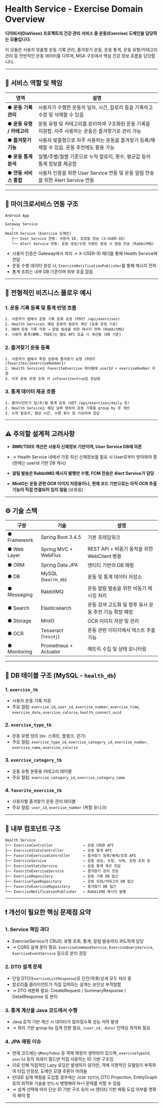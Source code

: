 # Health Service - Exercise Domain Overview

**디아비서(DiaViseo) 프로젝트의 건강 관리 서비스 중 운동(Exercise) 도메인을 담당하는 모듈입니다.**

이 모듈은 사용자 맞춤형 운동 기록 관리, 즐겨찾기 운동, 운동 통계, 운동 유형/카테고리 관리 등 전반적인 운동 데이터를 다루며, MSA 구조에서 핵심 건강 정보 흐름을 담당합니다.

---

## 📌 서비스 역할 및 책임

| 영역                 | 설명                                                          |
| ------------------ | ----------------------------------------------------------- |
| ● **운동 기록 관리**     | 사용자가 수행한 운동의 일자, 시간, 칼로리 등을 기록하고 수정 및 삭제할 수 있음              |
| ● **운동 유형 / 카테고리** | 운동 유형 및 카테고리를 분리하여 구조화된 운동 기록을 지원함. 자주 사용하는 운동은 즐겨찾기로 관리 가능 |
| ● **즐겨찾기 기능**      | 사용자 맞춤형으로 자주 사용하는 운동을 즐겨찾기 등록/해제할 수 있음. 운동 추천에도 활용 가능       |
| ● **운동 통계 분석**     | 일별/주별/월별 기준으로 누적 칼로리, 횟수, 평균값 등의 통계 정보를 제공함                 |
| ● **연동 서비스 통합**    | 사용자 인증을 위한 User Service 연동 및 운동 알림 전송을 위한 Alert Service 연동  |

---

## 🔄 마이크로서비스 연동 구조

```
Android App
   ↓
Gateway Service
   ↓
Health Service (Exercise 도메인)
   ├── User Service 연동: 사용자 ID, 프로필 정보 (X-USER-ID)
   └── Alert Service 연동: 운동 생성/수정 이벤트 발생 시 알림 전송 (RabbitMQ)
```

* 사용자 인증은 Gateway에서 처리 → X-USER-ID 헤더를 통해 Health Service에 전달
* 운동 수행 데이터 생성 시, `ExerciseNotificationPublisher`를 통해 메시지 전파
* 통계 조회는 내부 DB 기준이며 외부 호출 없음

---

## 🔄 전형적인 비즈니스 플로우 예시

### 1. 운동 기록 등록 및 통계 반영 흐름

```
1. 사용자가 앱에서 운동 기록 등록 요청 (POST /api/exercises)
2. Health Service는 해당 운동의 칼로리 계산 (운동 유형 기준)
3. DB에 운동 기록 저장 → 알림 발송을 위한 메시지 전파 (RabbitMQ)
4. 사용자 통계(BMR, TDEE)는 별도 API 호출 시 계산됨 (DB 기준)
```

### 2. 즐겨찾기 운동 등록

```
1. 사용자가 앱에서 특정 운동에 즐겨찾기 요청 (POST /favorites/{exerciseNumber})
2. Health Service는 FavoriteExercise 테이블에 userId + exerciseNumber 저장
3. 이후 운동 유형 조회 시 isFavorite=true로 응답됨
```

### 3. 통계 데이터 제공 흐름

```
1. 클라이언트가 일/주/월 통계 요청 (GET /api/exercises/daily 등)
2. Health Service는 해당 날짜 범위의 운동 기록을 group by 후 계산
3. 누적 칼로리, 평균 시간, 수행 횟수 등 가공하여 응답
```

---

## ⚠️ 주의할 설계적 고려사항

* **BMR/TDEE 계산은 사용자 신체정보 기반이며, User Service DB에 의존**

* → Health Service 내에서 가장 최신 신체정보를 필요 시 User로부터 받아와야 함 (현재는 userId 기반 DB 캐시)

* **알림 발송은 RabbitMQ 메시지 발행만 수행, FCM 전송은 Alert Service가 담당**

* **MinIO는 운동 관련 OCR 이미지 저장용이나, 현재 코드 기반으로는 아직 OCR 추출 기능이 직접 연결되어 있지 않음** (보류됨)

---

## ⚙️ 기술 스택

| 구분           | 기술                    | 설명                                 |
| ------------ | --------------------- | ---------------------------------- |
| ● Framework  | Spring Boot 3.4.5     | 기본 프레임워크                           |
| ● Web Layer  | Spring MVC + WebFlux  | REST API + 비동기 동작을 위한 WebClient 병용 |
| ● ORM        | Spring Data JPA       | 엔티티 기반의 DB 매핑                      |
| ● DB         | MySQL (`health_db`)   | 운동 및 통계 데이터 저장소                    |
| ● Messaging  | RabbitMQ              | 운동 알림 발송을 위한 비동기 메시징 처리            |
| ● Search     | Elasticsearch         | 운동 검색 고도화 및 향후 유사 운동 추천 기능 확장 예정   |
| ● Storage    | MinIO                 | OCR 이미지 저장 및 관리                    |
| ● OCR        | Tesseract (`tess4j`)  | 운동 관련 이미지에서 텍스트 추출 가능              |
| ● Monitoring | Prometheus + Actuator | 메트릭 수집 및 상태 모니터링                   |

---

## 📂 DB 테이블 구조 (MySQL - `health_db`)

### 1. `exercise_tb`

* 사용자 운동 기록 저장
* 주요 컬럼: `exercise_id`, `user_id`, `exercise_number`, `exercise_time`, `exercise_date`, `exercise_calorie`, `health_connect_uuid`

### 2. `exercise_type_tb`

* 운동 유형 정의 (ex. 스쿼트, 플랭크, 걷기)
* 주요 컬럼: `exercise_type_id`, `exercise_category_id`, `exercise_number`, `exercise_name`, `exercise_calorie`

### 3. `exercise_category_tb`

* 운동 유형 분류용 카테고리 테이블
* 주요 컬럼: `exercise_category_id`, `exercise_category_name`

### 4. `favorite_exercise_tb`

* 사용자별 즐겨찾기 운동 관리 테이블
* 주요 컬럼: `user_id`, `exercise_number` (복합 유니크)

---

## 🧱 내부 컴포넌트 구조

```
Health Service
├── ExerciseController              ← 운동 CRUD API
├── ExerciseStatsController         ← 운동 통계 API
├── FavoriteExerciseController      ← 즐겨찾기 등록/해제/조회 API
├── ExerciseService                 ← 운동 생성, 수정, 삭제, 유형 조회 등
├── ExerciseStatsService            ← 운동 통계 계산 전담
├── FavoriteExerciseService         ← 즐겨찾기 관리 전담
├── ExerciseRepository              ← 운동 기록 DB 접근
├── ExerciseTypeRepository          ← 운동 유형/카테고리 DB 접근
├── FavoriteExerciseRepository      ← 즐겨찾기 DB 접근
└── ExerciseNotificationPublisher   ← RabbitMQ 메시지 발행
```

---

## ❗ 개선이 필요한 핵심 문제점 요약

### 1. Service 책임 과다

* ExerciseService가 CRUD, 유형 조회, 통계, 알림 발송까지 과도하게 담당
* → CQRS 설계 분리 필요: `ExerciseCommandService`, `ExerciseQueryService`, `ExerciseEventService` 등으로 분리 권장

### 2. DTO 설계 문제

* 단일 DTO(`ExerciseListResponse`)로 단건/목록/상세 모두 처리 중
* 칼로리를 클라이언트가 직접 입력하는 설계는 보안상 부적절함
* → DTO 세분화 필요: CreateRequest / SummaryResponse / DetailResponse 등 분리

### 3. 통계 계산을 Java 코드에서 수행

* Java 로직 기반 계산 시 데이터가 많아질수록 성능 저하 발생
* → 쿼리 기반 group by 집계 전환 필요, `(user_id, date)` 인덱싱 최적화 필요

### 4. JPA 매핑 이슈

* 현재 코드에는 `@ManyToOne` 등 객체 매핑이 생략되어 있으며, `exerciseTypeId`, `userId` 등의 외래키 필드만 직접 사용하는 ID 기반 구조임
* 이로 인해 직접적인 Lazy 로딩은 발생하지 않지만, 객체 지향적인 모델링이 부족하여 타입 안정성, 도메인 모델 추론이 어려움
* 반대로 실제 매핑을 도입할 경우에는 `JOIN FETCH`, DTO Projection, EntityGraph 등의 최적화 기술을 반드시 병행해야 N+1 문제를 피할 수 있음
* → 설계 선택에 따라 단순 ID 기반 구조 유지 vs 엔티티 기반 매핑 도입 여부를 명확히 해야 함

---
